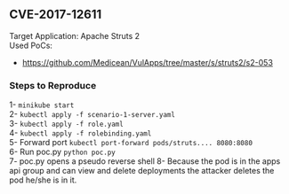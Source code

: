 ## CVE-2017-12611
Target Application: Apache Struts 2 \
Used PoCs: 
* https://github.com/Medicean/VulApps/tree/master/s/struts2/s2-053

### Steps to Reproduce

1- `minikube start` \
2- `kubectl apply -f scenario-1-server.yaml` \
3- `kubectl apply -f role.yaml` \
4- `kubectl apply -f rolebinding.yaml` \
5- Forward port `kubectl port-forward pods/struts.... 8080:8080` \
6- Run poc.py `python poc.py` \
7- poc.py opens a pseudo reverse shell
8- Because the pod is in the apps api group and can view and delete deployments the attacker deletes the pod he/she is in it.
